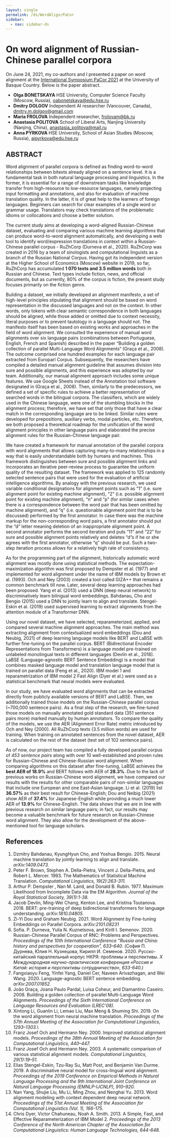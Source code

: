 ```yaml
---
layout: single
permalink: /ds/WordAlign/PaCor
sidebar:
  - nav: sidebar-ds
---
```


# On word alignment of Russian-Chinese parallel corpora

On June 24, 2021, my co-authors and I presented a paper on word alignment at the [International Symposium PaCor 2021](https://www.ehu.eus/en/web/pacor2020/aurkezpena) at the University of Basque Country. Below is the paper abstract. 

- **Olga BONETSKAYA**
HSE University, Computer Science Faculty (Moscow, Russia), [oabonetskaya@edu.hse.ru](mailto:oabonetskaya@edu.hse.ru)
- **Dmitry DOLGOV**
Independent AI researcher (Vancouver, Canada), [dmitry.m.dolgov@gmail.com](mailto:dmitry.m.dolgov@gmail.com)
- **Maria FROLOVA**
Independent researcher, [frolovam@bk.ru](mailto:frolovam@bk.ru)
- **Anastasia POLITOVA**
School of Liberal Arts, Nanjing University (Nanjing, China), [anastasia_politova@mail.ru](mailto:anastasia_politova@mail.ru)
- **Anna PYRKOVA**
HSE University, School of Asian Studies (Moscow, Russia), [aipyrkova@edu.hse.ru](mailto:aipyrkova@edu.hse.ru)

## ABSTRACT

Word alignment of parallel corpora is defined as finding word-to-word relationships between bitexts already aligned on a sentence level. It is a fundamental task in both natural language processing and linguistics. In the former, it is essential for a range of downstream tasks like knowledge transfer from high-resource to low-resource languages, namely projecting input formatting and annotations, and also for evaluation of machine translation quality. In the latter, it is of great help to the learners of foreign languages. Beginners can search for clear examples of a single word or grammar usage. Translators may check translations of the problematic idioms or collocations and choose a better solution.

The current study aims at developing a word-aligned Russian-Chinese dataset, evaluating and comparing various machine learning algorithms that can produce word-to-word alignment automatically, and developing a web tool to identify word/expression translations in context within a Russian-Chinese parallel corpus - RuZhCorp (Durneva et al., 2020). RuZhCorp was created in 2016 by a team of sinologists and computational linguists as a branch of the Russian National Corpus. Having got its independent version at the Higher School of Economics (Moscow) website in 2019, so far, RuZhCorp has accumulated **1 070 texts and 3.5 million words** both in Russian and Chinese. Text types include fiction, news, and official documents, but as currently, 80% of the corpus is fiction, the present study focuses primarily on the fiction genre.
   
Building a dataset, we initially developed an alignment manifesto, a set of high-level principles stipulating that alignment should be based on word representation in the discussed languages and not on the context. In other words, only tokens with clear semantic correspondence in both languages should be aligned, while those added or omitted due to context necessity, literal purposes or to prevent tautology in a language should not. The manifesto itself has been based on existing works and approaches in the field of word alignment. We consulted the experience of manual word alignments over six language pairs (combinations between Portuguese, English, French and Spanish) described in the paper “Building a golden collection of parallel Multi-Language Word Alignments“ (Graça et al., 2008). The outcome comprised one hundred examples for each language pair extracted from Europarl Corpus. Subsequently, the researchers have compiled a detailed manual alignment guideline that assumes division into sure and possible alignments, and this experience was adopted by our team. Additionally, our manual alignment approach includes some unique features. We use Google Sheets instead of the Annotation tool software designated in (Graça et al., 2008). Then, similarly to the predecessors, we defined a set of specific rules to achieve a better representation of searched words in the bilingual corpora. The classifiers, which are widely used in the Chinese language, were one of the stumbling blocks in the alignment process; therefore, we have set that only those that have a clear match in the corresponding language are to be linked. Similar rules were developed for prepositions, auxiliary verbs, modal particles, etc. Therefore, we both proposed a theoretical roadmap for the unification of the word alignment principles in other language pairs and elaborated the precise alignment rules for the Russian-Chinese language pair.

We have created a framework for manual annotation of the parallel corpora with word alignments that allows capturing many-to-many relationships in a way that is easily understandable both by humans and machines. This framework distinguishes between sure and possible alignment links and incorporates an iterative peer-review process to guarantee the uniform quality of the resulting dataset. The framework was applied to 125 randomly selected sentence pairs that were used for the evaluation of artificial intelligence algorithms. By analogy with the previous research, we used variable conditional designations for alignment points such as “1” (i.e. sure alignment point for existing machine alignment), “2” (i.e. possible alignment point for existing machine alignment), “n” and “p” (for similar cases when there is a correspondence between the word pair that has been omitted by machine alignment), and “q” (i.e. questionable alignment point that is to be discussed) performed by the first annotator. In case there was the machine markup for the non-corresponding word pairs, a first annotator should put the “d” letter meaning deletion of an inappropriate alignment point. A second annotator performs the second iteration and puts “11” and “22” for sure and possible alignment points relatively and deletes “d”s if he or she agrees with the first annotator, otherwise “q” should be put. Such a two-step iteration process allows for a relatively high rate of consistency.

As for the programming part of the alignment, historically automatic word alignment was mostly done using statistical methods. The expectation-maximization algorithm was first proposed by Dempster et al. (1977) and implemented for word alignment under the name of IBM models by Brown et al. (1993). Och and Ney (2003) created a tool called GIZA++ that remains a common benchmark till now. Later, several deep learning approaches had been proposed. Yang et al. (2013) used a DNN (deep neural network) to discriminatively learn bilingual word embeddings. Bahdanau, Cho and Bengio (2015) used a DNN to jointly learn to align and translate. Stengel-Eskin et al. (2019) used supervised learning to extract alignments from the attention module of a Transformer DNN.

Using our novel dataset, we have selected, reparameterized, applied, and compared several machine alignment approaches. The main method was extracting alignment from contextualized word embeddings (Dou and Neubig, 2021) of deep learning language models like BERT and LaBSE with further fine-tuning on the parallel corpus. BERT (Bidirectional Encoder Representations from Transformers) is a language model pre-trained on unlabeled monolingual texts in different languages (Devlin et al., 2018). LaBSE (Language-agnostic BERT Sentence Embedding)  is a model that combines masked language model and translation language model that is trained on parallel data (Feng et al., 2020). IBM model 1 and reparametrization of IBM model 2 Fast Align (Dyer et al.) were used as a statistical benchmark that neural models were evaluated.

In our study, we have evaluated word alignments that can be extracted directly from publicly available versions of BERT and LaBSE. Then, we additionally trained those models on the Russian-Chinese parallel corpus (~700,000 sentence pairs). As a final step of the research, we fine-tuned those models on manually annotated gold standard data (351 sentence pairs more) marked manually by human annotators. To compare the quality of the models, we use the AER (Alignment Error Rate) metric introduced by Och and Ney (2000). All RuZhCorp texts (3.5 million words) are used for training. When training on annotated sentences from the novel dataset, AER is calculated on the rest of the dataset (test set of 102 sentence pairs).

As of now, our project team has compiled a fully developed parallel corpus of *453 sentence pairs* along with over 10 well-established and proven rules for Russian-Chinese and Chinese-Russian word alignment. When comparing algorithms on this dataset after fine-tuning, LaBSE achieves the **best AER of 18.9%** and BERT follows with AER of **28.3%**. Due to the lack of previous works on Russian-Chinese word alignment, we have compared our results with the results for other comparable pairs of non-similar languages that include one European and one East-Asian language. Li et al. (2019) list **36.57%** as their best result for Chinese-English; Dou and Neibig (2021) show AER of **37.4%** for Japanese-English while providing a much lower AER of **13.9%** for Chinese-English. The data shows that we are in line with previous research on similar language pairs; in fact, our results may become a valuable benchmark for future research on Russian-Chinese word alignment. They also allow for the development of the above-mentioned tool for language scholars.

## References

1. Dzmitry Bahdanau, KyungHyun Cho, and Yoshua Bengio. 2015. Neural machine translation by jointly learning to align and translate. *arXiv:1409.0473.*
2. Peter F. Brown, Stephen A. Della-Pietra, Vincent J. Della-Pietra, and Robert L. Mercer. 1993. The Mathematics of Statistical Machine Translation. *Computational Linguistics, 19(2):263-311.*
3. Arthur P. Dempster , Nan M. Laird, and Donald B. Rubin. 1977. Maximum Likelihood from Incomplete Data via the EM Algorithm. *Journal of the Royal Statistical Society, 39(1):1-38.*
4. Jacob Devlin, Ming-Wei Chang, Kenton Lee, and Kristina Toutanova. 2018. BERT: pre-training of deep bidirectional transformers for language understanding. *arXiv:1810.04805.*
5. Zi-Yi Dou and Graham Neubig. 2021. Word Alignment by Fine-tuning Embeddings on Parallel Corpora. *arXiv:2101.08231*
6. Sofia. P. Durneva, Yulia N. Kuznetsova, and Kirill I. Semenov. 2020. Russian-Chinese Parallel Corpus of RNC: Problems and Perspectives. *Proceedings of the 10th International Conference "Russia and China: history and perspectives for cooperation", 633–640.* (София П. Дурнева, Юлия Н. Кузнецова, Кирилл И. Семенов. 2020. Русско-китайский параллельный корпус НКРЯ: проблемы и перспективы. *X Международная научно-практическая конференция «Россия и Китай: история и перспективы сотрудничества», 633-640.)*
7. Fangxiaoyu Feng, Yinfei Yang, Daniel Cer, Naveen Arivazhagan, and Wei Wang. 2020. Language-agnostic BERT sentence embedding. *arXiv:2007.01852.*
8. João Graça, Joana Paulo Pardal, Luisa Coheur, and Diamantino Caseiro. 2008. Building a golden collection of parallel Multi-Language Word Alignments. *Proceedings of the Sixth International Conference on Language Resources and Evaluation (LREC'08).*
9. Xintong Li, Guanlin Li, Lemao Liu, Max Meng & Shuming Shi. 2019. On the word alignment from neural machine translation. *Proceedings of the 57th Annual Meeting of the Association for Computational Linguistics, 1293–1303.*\
10. Franz Josef Och and Hermann Ney. 2000. Improved statistical alignment models. *Proceedings of the 38th Annual Meeting of the Association for Computational Linguistics, 440–447.*
11. Franz Josef Och and Hermann Ney. 2003. A systematic comparison of various statistical alignment models. *Computational Linguistics, 29(1):19–51.*
12. Elias Stengel-Eskin, Tzu-Ray Su, Matt Post, and Benjamin Van Durme. 2019. A discriminative neural model for cross-lingual word alignment. *Proceedings of the 2019 Conference on Empirical Methods in Natural Language Processing and the 9th International Joint Conference on Natural Language Processing (EMNLP-IJCNLP), 910–920.* 
13. Nan Yang, Shujie Liu, Mu Li, Ming Zhou, and Nenghai Yu. 2013. Word alignment modeling with context dependent deep neural network. *Proceedings of the 51st Annual Meeting of the Association for Computational Linguistics (Vol. 1), 166-175.*
14. Chris Dyer, Victor Chahuneau, Noah A. Smith. 2013. A Simple, Fast, and Effective Reparameterization of IBM Model 2. *Proceedings of the 2013 Conference of the North American Chapter of the Association for Computational Linguistics: Human Language Technologies, 644-648.*